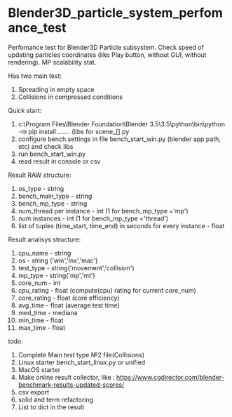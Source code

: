# Blender3D_particle_system_perfomance_test
Perfomance test for Blender3D Particle subsystem.
Check speed of updating particles coordinates (like Play button, without GUI, without rendering).
MP scalability stat.

Has two main test:
1. Spreading in empty space
2. Collisions in compressed conditions

Quick start:
1. c:\Program Files\Blender Foundation\Blender 3.5\3.5\python\bin\python -m pip install ....... (libs for scene_[].py
2. configure bench settings in file bench_start_win.py (blender app path, etc) and check libs
3. run bench_start_win.py
4. read result in console or csv

Result RAW structure:
1. os_type - string
2. bench_main_type - string
3. bench_mp_type - string
4. num_thread per instance - int (1 for bench_mp_type ='mp')
5. num instances - int (1 for bench_mp_type ='thread')
6. list of tuples (time_start, time_end) in seconds for every instance - float

Result analisys structure:
1. cpu_name - string
2. os - string ('win','lnx','mac')
3. test_type - string('movement','collision')
4. mp_type   - string('mp','mt')
5. core_num  - int
6. cpu_rating - float (compute(cpu) rating for current core_num)
7. core_rating - float (core efficiency)
8. avg_time     - float (average test time)
9. med_time     - mediana
10. min_time    - float
11. max_time    - float

todo:
1. Complete Main test type №2 file(Collisions)
2. Linux starter bench_start_linux.py or unified
3. MacOS starter
3. Make online result collector, like : https://www.cgdirector.com/blender-benchmark-results-updated-scores/
4. csv export
5. solid and term refactoring
6. List to dict in the result

